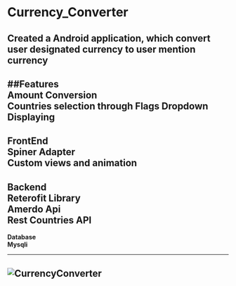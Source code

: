 # Currency_Converter
Created a Android application, which convert user designated currency to user mention currency
------------------------------------------------------------------
##Features<br>
<b>Amount Conversion<b><br>
<b>Countries selection through Flags Dropdown<b><br>
 <b>Displaying <b><br>
 ------------------------------------------------------------------------------------
FrontEnd<br>
Spiner Adapter<br>
Custom views and animation<br>
--------------------------------------------------------------------------------------
Backend<br>
  Reterofit Library<br>
  Amerdo Api<br>
  Rest Countries API<br>
--------------------------------------------------------------------------------------
Database<br>
  Mysqli<br>
  
-----------------------------------------------------------------------------------------
![CurrencyConverter](https://user-images.githubusercontent.com/85511765/155897583-c7b82308-59e4-4cac-9adf-2075ef969bf6.gif)
--------------------------------------------------------------------------------------



